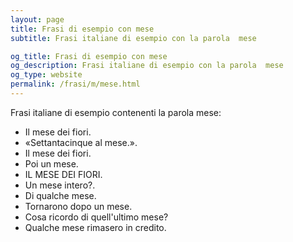 ```yaml
---
layout: page
title: Frasi di esempio con mese 
subtitle: Frasi italiane di esempio con la parola  mese

og_title: Frasi di esempio con mese 
og_description: Frasi italiane di esempio con la parola  mese
og_type: website
permalink: /frasi/m/mese.html
---
```


Frasi italiane di esempio contenenti la parola mese:


- Il mese dei fiori.
- «Settantacinque al mese.».
- Il mese dei fiori.
- Poi un mese.
- IL MESE DEI FIORI.
- Un mese intero?.
- Di qualche mese.
- Tornarono dopo un mese.
- Cosa ricordo di quell'ultimo mese?
- Qualche mese rimasero in credito.
